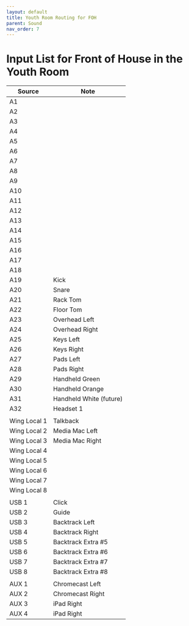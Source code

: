 ```yaml
---
layout: default
title: Youth Room Routing for FOH
parent: Sound
nav_order: 7
---
```


# Input List for Front of House in the Youth Room

| Source | Note |
| --- | --- |
| A1 | |
| A2 | |
| A3 | |
| A4 | |
| A5 | |
| A6 | |
| A7 | |
| A8 | |
| A9 | |
| A10 | |
| A11 | |
| A12 | |
| A13 | |
| A14 | |
| A15 | |
| A16 | |
| A17 | |
| A18 | |
| A19 | Kick |
| A20 | Snare |
| A21 | Rack Tom |
| A22 | Floor Tom |
| A23 | Overhead Left |
| A24 | Overhead Right |
| A25 | Keys Left |
| A26 | Keys Right |
| A27 | Pads Left |
| A28 | Pads Right |
| A29 | Handheld Green |
| A30 | Handheld Orange |
| A31 | Handheld White (future) |
| A32 | Headset 1 |
| | |
| Wing Local 1 | Talkback |
| Wing Local 2 | Media Mac Left |
| Wing Local 3 | Media Mac Right |
| Wing Local 4 | |
| Wing Local 5 | |
| Wing Local 6 | |
| Wing Local 7 | |
| Wing Local 8 | |
| | |
| USB 1 | Click |
| USB 2 | Guide |
| USB 3 | Backtrack Left |
| USB 4 | Backtrack Right |
| USB 5 | Backtrack Extra #5 |
| USB 6 | Backtrack Extra #6 |
| USB 7 | Backtrack Extra #7 |
| USB 8 | Backtrack Extra #8 |
| | |
| AUX 1 | Chromecast Left |
| AUX 2 | Chromecast Right |
| AUX 3 | iPad Right |
| AUX 4 | iPad Right |
